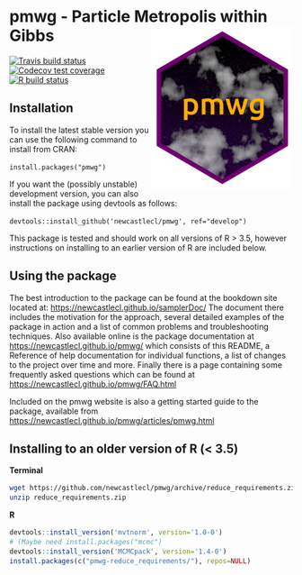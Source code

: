 # pmwg - Particle Metropolis within Gibbs <img src="man/figures/hexlogo_small.png" align="right"/> #

<!-- badges: start -->
[![Travis build status](https://travis-ci.com/NewcastleCL/pmwg.svg?branch=release)](https://travis-ci.com/NewcastleCL/pmwg)
[![Codecov test coverage](https://codecov.io/gh/NewcastleCL/pmwg/branch/release/graph/badge.svg)](https://codecov.io/gh/NewcastleCL/pmwg?branch=release)
[![R build status](https://github.com/NewcastleCL/pmwg/workflows/R-CMD-check/badge.svg)](https://github.com/NewcastleCL/pmwg/actions)
<!-- badges: end -->

## Installation

To install the latest stable version you can use the following command to install from CRAN:

`install.packages("pmwg")`

If you want the (possibly unstable) development version, you can also install the package using devtools as follows:

`devtools::install_github('newcastlecl/pmwg', ref="develop")`

This package is tested and should work on all versions of R > 3.5, however instructions on installing to an earlier version of R are included below.

## Using the package

The best introduction to the package can be found at the bookdown site located at: https://newcastlecl.github.io/samplerDoc/
The document there includes the motivation for the approach, several detailed examples of the package in action and a list of common problems and troubleshooting techniques.
Also available online is the package documentation at https://newcastlecl.github.io/pmwg/ which consists of this README, a Reference of help documentation for individual functions, a list of changes to the project over time and more.
Finally there is a page containing some frequently asked questions which can be found at https://newcastlecl.github.io/pmwg/FAQ.html

Included on the pmwg website is also a getting started guide to the package, available from https://newcastlecl.github.io/pmwg/articles/pmwg.html

## Installing to an older version of R (< 3.5)

**Terminal**

```bash
wget https://github.com/newcastlecl/pmwg/archive/reduce_requirements.zip
unzip reduce_requirements.zip
```

**R**

```R
devtools::install_version('mvtnorm', version='1.0-0')
# (Maybe need install.packages("mcmc")
devtools::install_version('MCMCpack', version='1.4-0')
install.packages(c("pmwg-reduce_requirements/"), repos=NULL)
```
